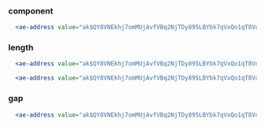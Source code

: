 ### component
```jsx
  <ae-address value="ak$QY8VNEkhj7omMUjAvfVBq2NjTDy895LBYbk7qVxQo1qT8VqfE" />
``` 

### length
```jsx
  <ae-address value="ak$QY8VNEkhj7omMUjAvfVBq2NjTDy895LBYbk7qVxQo1qT8VqfE" length="medium" />
``` 

```jsx
  <ae-address value="ak$QY8VNEkhj7omMUjAvfVBq2NjTDy895LBYbk7qVxQo1qT8VqfE" length="short" />
``` 

### gap

```jsx
  <ae-address value="ak$QY8VNEkhj7omMUjAvfVBq2NjTDy895LBYbk7qVxQo1qT8VqfE" length="medium" gap="1.5rem" />
``` 
